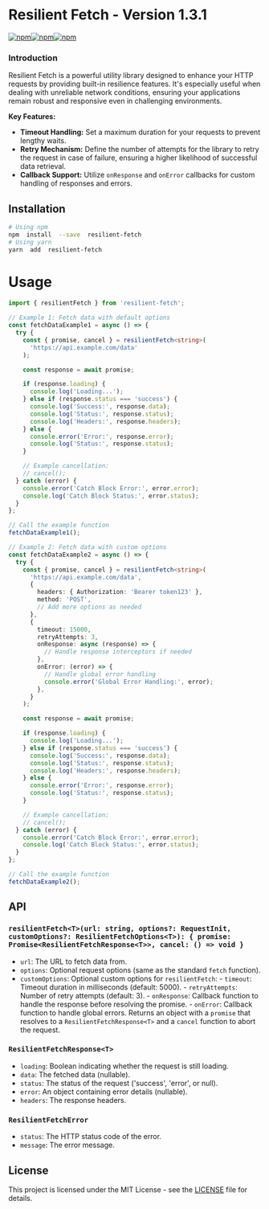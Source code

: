 # Resilient Fetch - Version 1.3.1

[![npm](https://img.shields.io/npm/dt/resilient-fetch.svg?label=Downloads)](https://www.npmjs.com/package/resilient-fetch)[![npm](https://img.shields.io/npm/l/resilient-fetch.svg?label=License&color=brightgreen)](https://github.com/S4LUD/resilient-fetch/blob/main/LICENSE)[![npm](https://img.shields.io/npm/v/resilient-fetch.svg)](https://www.npmjs.com/package/resilient-fetch)

### Introduction

Resilient Fetch is a powerful utility library designed to enhance your HTTP requests by providing built-in resilience features. It's especially useful when dealing with unreliable network conditions, ensuring your applications remain robust and responsive even in challenging environments.

**Key Features:**

- **Timeout Handling:** Set a maximum duration for your requests to prevent lengthy waits.
- **Retry Mechanism:** Define the number of attempts for the library to retry the request in case of failure, ensuring a higher likelihood of successful data retrieval.
- **Callback Support:** Utilize `onResponse` and `onError` callbacks for custom handling of responses and errors.

## Installation

```bash
# Using npm
npm  install  --save  resilient-fetch
# Using yarn
yarn  add  resilient-fetch
```

# Usage

```typescript
import { resilientFetch } from 'resilient-fetch';

// Example 1: Fetch data with default options
const fetchDataExample1 = async () => {
  try {
    const { promise, cancel } = resilientFetch<string>(
      'https://api.example.com/data'
    );

    const response = await promise;

    if (response.loading) {
      console.log('Loading...');
    } else if (response.status === 'success') {
      console.log('Success:', response.data);
      console.log('Status:', response.status);
      console.log('Headers:', response.headers);
    } else {
      console.error('Error:', response.error);
      console.log('Status:', response.status);
    }

    // Example cancellation:
    // cancel();
  } catch (error) {
    console.error('Catch Block Error:', error.error);
    console.log('Catch Block Status:', error.status);
  }
};

// Call the example function
fetchDataExample1();

// Example 2: Fetch data with custom options
const fetchDataExample2 = async () => {
  try {
    const { promise, cancel } = resilientFetch<string>(
      'https://api.example.com/data',
      {
        headers: { Authorization: 'Bearer token123' },
        method: 'POST',
        // Add more options as needed
      },
      {
        timeout: 15000,
        retryAttempts: 3,
        onResponse: async (response) => {
          // Handle response interceptors if needed
        },
        onError: (error) => {
          // Handle global error handling
          console.error('Global Error Handling:', error);
        },
      }
    );

    const response = await promise;

    if (response.loading) {
      console.log('Loading...');
    } else if (response.status === 'success') {
      console.log('Success:', response.data);
      console.log('Status:', response.status);
      console.log('Headers:', response.headers);
    } else {
      console.error('Error:', response.error);
      console.log('Status:', response.status);
    }

    // Example cancellation:
    // cancel();
  } catch (error) {
    console.error('Catch Block Error:', error.error);
    console.log('Catch Block Status:', error.status);
  }
};

// Call the example function
fetchDataExample2();
```

## API

### `resilientFetch<T>(url: string, options?: RequestInit, customOptions?: ResilientFetchOptions<T>): { promise: Promise<ResilientFetchResponse<T>>, cancel: () => void }`

- `url`: The URL to fetch data from.
- `options`: Optional request options (same as the standard `fetch` function).
- `customOptions`: Optional custom options for `resilientFetch`: - `timeout`: Timeout duration in milliseconds (default: 5000). - `retryAttempts`: Number of retry attempts (default: 3). - `onResponse`: Callback function to handle the response before resolving the promise. - `onError`: Callback function to handle global errors.
  Returns an object with a `promise` that resolves to a `ResilientFetchResponse<T>` and a `cancel` function to abort the request.

### `ResilientFetchResponse<T>`

- `loading`: Boolean indicating whether the request is still loading.
- `data`: The fetched data (nullable).
- `status`: The status of the request ('success', 'error', or null).
- `error`: An object containing error details (nullable).
- `headers`: The response headers.

### `ResilientFetchError`

- `status`: The HTTP status code of the error.
- `message`: The error message.

## License

This project is licensed under the MIT License - see the [LICENSE](https://opensource.org/license/mit/) file for details.
